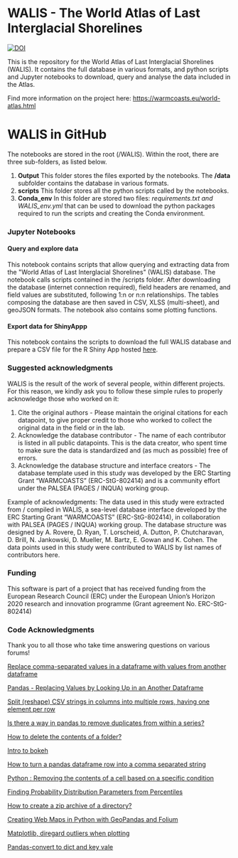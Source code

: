 # WALIS - The World Atlas of Last Interglacial Shorelines

[![DOI](https://zenodo.org/badge/DOI/10.5281/zenodo.5979520.svg)](https://doi.org/10.5281/zenodo.5979520)

This is the repository for the World Atlas of Last Interglacial Shorelines (WALIS). It contains the full database in various formats, and python scripts and Jupyter notebooks to download, query and analyse the data included in the Atlas.

Find more information on the project here: https://warmcoasts.eu/world-atlas.html

# WALIS in GitHub

The notebooks are stored in the root (/WALIS). Within the root, there are three sub-folders, as listed below.

1. **Output** This folder stores the files exported by the notebooks. The **/data** subfolder contains the database in various formats.
2. **scripts** This folder stores all the python scripts called by the notebooks.
3. **Conda_env** In this folder are stored two files: _requirements.txt_ _and WALIS_env.yml_ that can be used to download the python packages required to run the scripts and creating the Conda environment.

### Jupyter Notebooks
#### Query and explore data
This notebook contains scripts that allow querying and extracting data from the "World Atlas of Last Interglacial Shorelines" (WALIS) database. The notebook calls scripts contained in the /scripts folder. After downloading the database (internet connection required), field headers are renamed, and field values are substituted, following 1:n or n:n relationships. The tables composing the database are then saved in CSV, XLSS (multi-sheet), and geoJSON formats. The notebook also contains some plotting functions.
#### Export data for ShinyAppp
This notebook contains the scripts to download the full WALIS database and prepare a CSV file for the R Shiny App hosted [here](https://warmcoasts.shinyapps.io/WALIS_Visualization/). 

### Suggested acknowledgments
WALIS is the result of the work of several people, within different projects. For this reason, we kindly ask you to follow these simple rules to properly acknowledge those who worked on it:

1. Cite the original authors - Please maintain the original citations for each datapoint, to give proper credit to those who worked to collect the original data in the field or in the lab.
2. Acknowledge the database contributor - The name of each contributor is listed in all public datapoints. This is the data creator, who spent time to make sure the data is standardized and (as much as possible) free of errors.
3. Acknowledge the database structure and interface creators - The database template used in this study was developed by the ERC Starting Grant “WARMCOASTS” (ERC-StG-802414) and is a community effort under the PALSEA (PAGES / INQUA) working group.

Example of acknowledgments: The data used in this study were extracted from / compiled in WALIS, a sea-level database interface developed by the ERC Starting Grant “WARMCOASTS” (ERC-StG-802414), in collaboration with PALSEA (PAGES / INQUA) working group. The database structure was designed by A. Rovere, D. Ryan, T. Lorscheid, A. Dutton, P. Chutcharavan, D. Brill, N. Jankowski, D. Mueller, M. Bartz, E. Gowan and K. Cohen. The data points used in this study were contributed to WALIS by list names of contributors here.

### Funding
This software is part of a project that has received funding from the European Research Council (ERC) under the European Union’s Horizon 2020 research and innovation programme (Grant agreement No. ERC-StG-802414)

### Code Acknowledgments
Thank you to all those who take time answering questions on various forums!

[Replace comma-separated values in a dataframe with values from another dataframe](https://stackoverflow.com/questions/59617019/replace-comma-separated-values-in-a-dataframe-with-values-from-another-dataframe/59617707#59617707)

[Pandas - Replacing Values by Looking Up in an Another Dataframe](https://stackoverflow.com/questions/53818434/pandas-replacing-values-by-looking-up-in-an-another-dataframe)

[Split (reshape) CSV strings in columns into multiple rows, having one element per row](https://riptutorial.com/pandas/example/25462/split--reshape--csv-strings-in-columns-into-multiple-rows--having-one-element-per-row)

[Is there a way in pandas to remove duplicates from within a series?](https://stackoverflow.com/questions/56466917/is-there-a-way-in-pandas-to-remove-duplicates-from-within-a-series)

[How to delete the contents of a folder?](https://stackoverflow.com/questions/185936/how-to-delete-the-contents-of-a-folder)

[Intro to bokeh](http://michael-harmon.com/blog/IntroToBokeh.html)

[How to turn a pandas dataframe row into a comma separated string](https://stackoverflow.com/questions/37877708/how-to-turn-a-pandas-dataframe-row-into-a-comma-separated-string)

[Python : Removing the contents of a cell based on a specific condition](https://stackoverflow.com/questions/53082639/python-removing-the-contents-of-a-cell-based-on-a-specific-condition)

[Finding Probability Distribution Parameters from Percentiles](https://www.codeproject.com/Articles/56371/Finding-Probability-Distribution-Parameters-from-P)

[How to create a zip archive of a directory?](https://stackoverflow.com/questions/1855095/how-to-create-a-zip-archive-of-a-directory-in-python)

[Creating Web Maps in Python with GeoPandas and Folium](https://rawgit.com/agaidus/leaflet_webmaps_python/master/sf_crime_mapping_final.html)

[Matplotlib, diregard outliers when plotting](https://stackoverflow.com/questions/11882393/matplotlib-disregard-outliers-when-plotting)

[Pandas-convert to dict and key vale](https://stackoverflow.com/questions/18012505/python-pandas-dataframe-columns-convert-to-dict-key-and-value)
